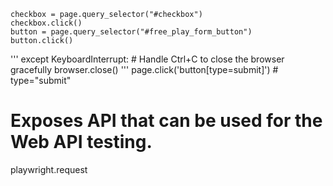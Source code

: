     checkbox = page.query_selector("#checkbox")
    checkbox.click()
    button = page.query_selector("#free_play_form_button")
    button.click()

'''
except KeyboardInterrupt:
    # Handle Ctrl+C to close the browser gracefully
    browser.close()
'''
    page.click('button[type=submit]')  # type="submit"



# Exposes API that can be used for the Web API testing.
playwright.request











